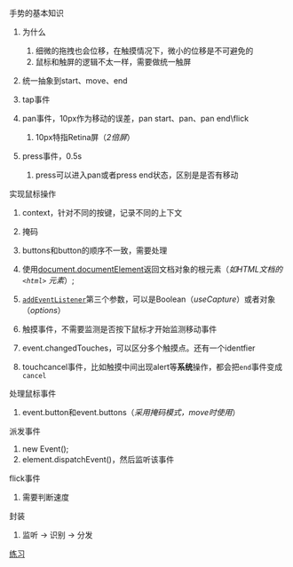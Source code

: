 手势的基本知识

1. 为什么
    1. 细微的拖拽也会位移，在触摸情况下，微小的位移是不可避免的
    1. 鼠标和触屏的逻辑不太一样，需要做统一触屏

1. 统一抽象到start、move、end
1. tap事件
1. pan事件，10px作为移动的误差，pan start、pan、pan end\flick
    1. 10px特指Retina屏（*2倍屏*）
1. press事件，0.5s
    1. press可以进入pan或者press end状态，区别是是否有移动


实现鼠标操作

1. context，针对不同的按键，记录不同的上下文
1. 掩码
1. buttons和button的顺序不一致，需要处理

1. 使用[document.documentElement](https://developer.mozilla.org/zh-CN/docs/Web/API/Document/documentElement)返回文档对象的根元素（*如HTML文档的 `<html>` 元素*）;
1. [`addEventListener`](https://developer.mozilla.org/zh-CN/docs/Web/API/EventTarget/addEventListener)第三个参数，可以是Boolean（*useCapture*）或者对象（*options*）

1. 触摸事件，不需要监测是否按下鼠标才开始监测移动事件
1. event.changedTouches，可以区分多个触摸点。还有一个identfier
1. touchcancel事件，比如触摸中间出现alert等**系统**操作，都会把`end`事件变成`cancel`


处理鼠标事件

1. event.button和event.buttons（*采用掩码模式，move时使用*）

派发事件

1. new Event();
1. element.dispatchEvent()，然后监听该事件

flick事件

1. 需要判断速度

封装

1. 监听 -> 识别 -> 分发


[练习](https://jsbin.com/wafojoq/edit?html,js,output)
